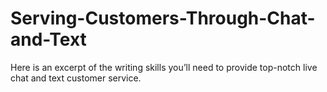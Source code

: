 # Serving-Customers-Through-Chat-and-Text
Here is an excerpt of the writing skills you’ll need to provide top-notch live chat and text customer service.
